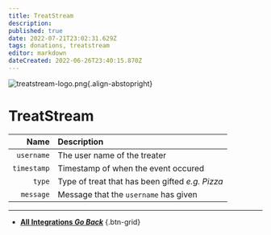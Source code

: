 ```yaml
---
title: TreatStream
description: 
published: true
date: 2022-07-21T23:02:31.629Z
tags: donations, treatstream
editor: markdown
dateCreated: 2022-06-26T23:40:15.870Z
---
```


![treatstream-logo.png](https://streamer.bot/img/integrations/treatstream.png){.align-abstopright}
# TreatStream 

| Name | Description |
|-----:|:------------|
| `username` | The user name of the treater
| `timestamp` | Timestamp of when the event occured |
| `type` | Type of treat that has been gifted *e.g. Pizza*
| `message` | Message that the `username` has given

---

- [<i class="mdi mdi-chevron-left"></i> **All Integrations *Go Back***](/en/Integrations)
{.btn-grid}